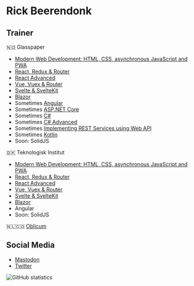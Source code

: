 # Rick Beerendonk

## Trainer

🇳🇴 Glasspaper

- [Modern Web Development: HTML, CSS, asynchronous JavaScript and PWA](https://www.glasspaper.no/kurs/modern-web-development-html-css-asynchronous-javascript-and-pwa/)
- [React, Redux & Router](https://www.glasspaper.no/kurs/react-redux--router-with-hooks-hands-on/)
- [React Advanced](https://www.glasspaper.no/kurs/react-hooks-concurrency-performance-maintainability--tests/)
- [Vue, Vuex & Router](https://www.glasspaper.no/kurs/vue.js-vuex--router-course/)
- [Svelte & SvelteKit](https://www.glasspaper.no/kurs/svelte--svelte-kit/)
- [Blazor](https://www.glasspaper.no/kurs/blazor---web-applications-with-c/)
- Sometimes [Angular](https://www.glasspaper.no/kurs/angular-14-development/)
- Sometimes [ASP.NET Core](https://www.glasspaper.no/kurs/asp.net-core-development-/)
- Sometimes [C#](https://www.glasspaper.no/kurs/c-10-development-and-.net-6/)
- Sometimes [C# Advanced](https://www.glasspaper.no/kurs/c-10-advanced-development/)
- Sometimes [Implementing REST Services using Web API](https://www.glasspaper.no/kurs/implementing-rest-services-using-web-api/)
- Sometimes [Kotlin](https://www.glasspaper.no/kurs/kotlin-development/)
- Soon: SolidJS

🇩🇰 Teknologisk Institut

- [Modern Web Development: HTML, CSS, asynchronous JavaScript and PWA](https://www.teknologisk.dk/kurser/learn-modern-web-development-html-css-asynchronous-javascript-and-pwa/k90259)
- [React, Redux & Router](https://www.teknologisk.dk/kurser/react-redux-og-router-med-hooks/k87830)
- [React Advanced](https://www.teknologisk.dk/kurser/react-avanceret/k90319)
- [Vue, Vuex & Router](https://www.teknologisk.dk/kurser/vue-vuex-og-router/k90409)
- [Svelte & SvelteKit](https://www.teknologisk.dk/kurser/svelte-og-svelte-kit/k90638)
- [Blazor](https://www.teknologisk.dk/kurser/blazor-web-applications-med-c-sharp/k90646)
- Angular
- Soon: SolidJS

🇳🇱🇨🇴 [Oblicum](https://oblicuc.com)

## Social Media

- <a rel="me" href="https://hachyderm.io/@rickbeerendonk">Mastodon</a>
- [Twitter](https://twitter.com/rickbeerendonk)

![GitHub statistics](https://github-readme-stats.vercel.app/api?username=rickbeerendonk&show_icons=true)
